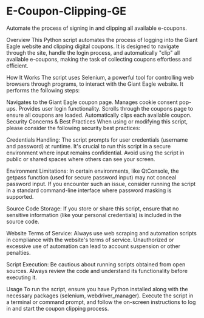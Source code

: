 # E-Coupon-Clipping-GE
Automate the process of signing in and clipping all available e-coupons. 

Overview
This Python script automates the process of logging into the Giant Eagle website and clipping digital coupons. It is designed to navigate through the site, handle the login process, and automatically "clip" all available e-coupons, making the task of collecting coupons effortless and efficient.

How It Works
The script uses Selenium, a powerful tool for controlling web browsers through programs, to interact with the Giant Eagle website. It performs the following steps:

Navigates to the Giant Eagle coupon page.
Manages cookie consent pop-ups.
Provides user login functionality.
Scrolls through the coupons page to ensure all coupons are loaded.
Automatically clips each available coupon.
Security Concerns & Best Practices
When using or modifying this script, please consider the following security best practices:

Credentials Handling: The script prompts for user credentials (username and password) at runtime. It's crucial to run this script in a secure environment where input remains confidential. Avoid using the script in public or shared spaces where others can see your screen.

Environment Limitations: In certain environments, like QtConsole, the getpass function (used for secure password input) may not conceal password input. If you encounter such an issue, consider running the script in a standard command-line interface where password masking is supported.

Source Code Storage: If you store or share this script, ensure that no sensitive information (like your personal credentials) is included in the source code.

Website Terms of Service: Always use web scraping and automation scripts in compliance with the website's terms of service. Unauthorized or excessive use of automation can lead to account suspension or other penalties.

Script Execution: Be cautious about running scripts obtained from open sources. Always review the code and understand its functionality before executing it.

Usage
To run the script, ensure you have Python installed along with the necessary packages (selenium, webdriver_manager). Execute the script in a terminal or command prompt, and follow the on-screen instructions to log in and start the coupon clipping process.
